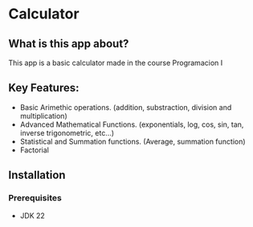 # Calculator

## What is this app about?
This app is a basic calculator made in the course Programacion I

## Key Features:
- Basic Arimethic operations. (addition, substraction, division and multiplication)
- Advanced Mathematical Functions. (exponentials, log, cos, sin, tan, inverse trigonometric, etc...)
- Statistical and Summation functions. (Average, summation function)
- Factorial

## Installation
### Prerequisites
- JDK 22
